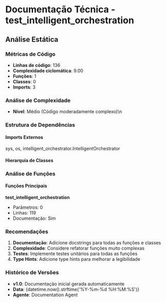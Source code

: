 # Documentação Técnica - test_intelligent_orchestration

## Análise Estática

### Métricas de Código
- **Linhas de código**: 136
- **Complexidade ciclomática**: 9.00
- **Funções**: 1
- **Classes**: 0
- **Imports**: 3

### Análise de Complexidade
- **Nível**: Médio (Código moderadamente complexo)\n
### Estrutura de Dependências

#### Imports Externos
sys, os, intelligent_orchestrator.IntelligentOrchestrator

#### Hierarquia de Classes

### Análise de Funções

#### Funções Principais
**test_intelligent_orchestration**
- Parâmetros: 0
- Linhas: 119
- Documentação: Sim

### Recomendações

1. **Documentação**: Adicione docstrings para todas as funções e classes
2. **Complexidade**: Considere refatorar funções muito complexas
3. **Testes**: Implemente testes unitários para todas as funções
4. **Type Hints**: Adicione type hints para melhorar a legibilidade

### Histórico de Versões

- **v1.0**: Documentação inicial gerada automaticamente
- **Data**: {datetime.now().strftime('%Y-%m-%d %H:%M:%S')}
- **Agente**: Documentation Agent

